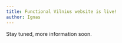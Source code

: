 ```yaml
---
title: Functional Vilnius website is live!
author: Ignas
---
```


Stay tuned, more information soon.

